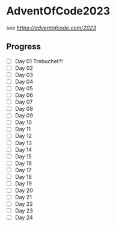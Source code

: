 # AdventOfCode2023

_see https://adventofcode.com/2023_

## Progress

-   [ ] Day 01 Trebuchet?!
-   [ ] Day 02
-   [ ] Day 03
-   [ ] Day 04
-   [ ] Day 05
-   [ ] Day 06
-   [ ] Day 07
-   [ ] Day 08
-   [ ] Day 09
-   [ ] Day 10
-   [ ] Day 11
-   [ ] Day 12
-   [ ] Day 13
-   [ ] Day 14
-   [ ] Day 15
-   [ ] Day 16
-   [ ] Day 17
-   [ ] Day 18
-   [ ] Day 19
-   [ ] Day 20
-   [ ] Day 21
-   [ ] Day 22
-   [ ] Day 23
-   [ ] Day 24
